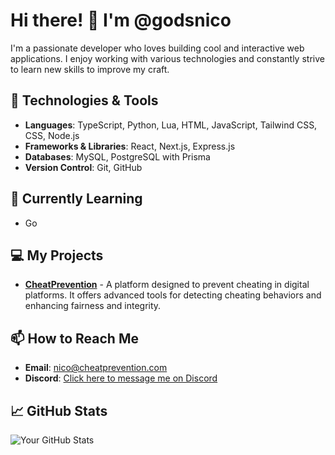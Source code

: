 # Hi there! 👋 I'm @godsnico

I'm a passionate developer who loves building cool and interactive web applications. I enjoy working with various technologies and constantly strive to learn new skills to improve my craft.

## 🚀 Technologies & Tools

- **Languages**: TypeScript, Python, Lua, HTML, JavaScript, Tailwind CSS, CSS, Node.js
- **Frameworks & Libraries**: React, Next.js, Express.js
- **Databases**: MySQL, PostgreSQL with Prisma
- **Version Control**: Git, GitHub

## 🌱 Currently Learning

- Go

## 💻 My Projects

- **[CheatPrevention](https://cheatprevention.com)** - A platform designed to prevent cheating in digital platforms. It offers advanced tools for detecting cheating behaviors and enhancing fairness and integrity.

## 📫 How to Reach Me

- **Email**: [nico@cheatprevention.com](mailto:nico@cheatprevention.com)
- **Discord**: [Click here to message me on Discord](https://discord.com/users/1190130665413431356)

## 📈 GitHub Stats

![Your GitHub Stats](https://github-readme-stats.vercel.app/api?username=godsnico&show_icons=true&hide_title=true)

